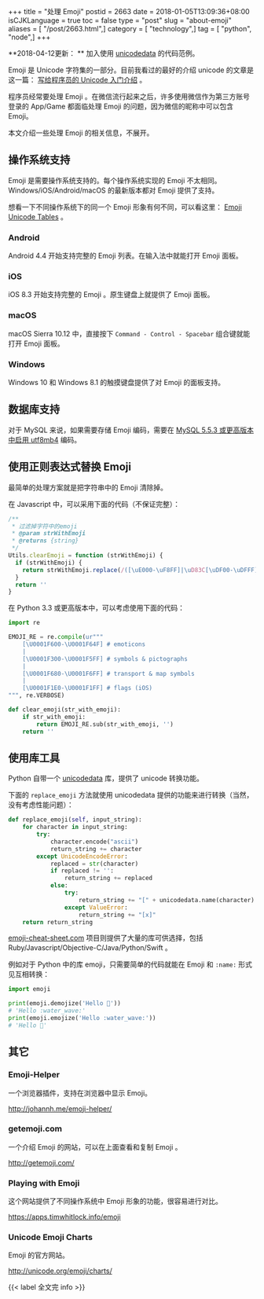 +++
title = "处理 Emoji"
postid = 2663
date = 2018-01-05T13:09:36+08:00
isCJKLanguage = true
toc = false
type = "post"
slug = "about-emoji"
aliases = [ "/post/2663.html",]
category = [ "technology",]
tag = [ "python", "node",]
+++


**2018-04-12更新： ** 加入使用 [unicodedata][unicodedata] 的代码范例。


Emoji 是 Unicode 字符集的一部分。目前我看过的最好的介绍 unicode 的文章是这一篇： [写给程序员的 Unicode 入门介绍][unicodedev] 。

程序员经常要处理 Emoji 。在微信流行起来之后，许多使用微信作为第三方账号登录的 App/Game 都面临处理 Emoji 的问题，因为微信的昵称中可以包含 Emoji。

本文介绍一些处理 Emoji 的相关信息，不展开。 <!--more-->

## 操作系统支持

Emoji 是需要操作系统支持的。每个操作系统实现的 Emoji 不太相同。Windows/iOS/Android/macOS 的最新版本都对 Emoji 提供了支持。

想看一下不同操作系统下的同一个 Emoji 形象有何不同，可以看这里： [Emoji Unicode Tables][tables] 。

### Android

Android 4.4 开始支持完整的 Emoji 列表。在输入法中就能打开 Emoji 面板。

### iOS 

iOS 8.3 开始支持完整的 Emoji 。原生键盘上就提供了 Emoji 面板。

### macOS

macOS Sierra 10.12 中，直接按下 `Command - Control - Spacebar` 组合键就能打开 Emoji 面板。

### Windows

Windows 10 和 Windows 8.1 的触摸键盘提供了对 Emoji 的面板支持。

## 数据库支持

对于 MySQL 来说，如果需要存储 Emoji 编码，需要在 [MySQL 5.5.3 或更高版本中启用 utf8mb4][mysql] 编码。

## 使用正则表达式替换 Emoji

最简单的处理方案就是把字符串中的 Emoji 清除掉。

在 Javascript 中，可以采用下面的代码（不保证完整）：

``` javascript
/**
 * 过滤掉字符中的emoji
 * @param strWithEmoji
 * @returns {string}
 */
Utils.clearEmoji = function (strWithEmoji) {
  if (strWithEmoji) {
    return strWithEmoji.replace(/([\uE000-\uF8FF]|\uD83C[\uDF00-\uDFFF]|\uD83D[\uDC00-\uDDFF])/g, '')
  }
  return ''
}
```

在 Python 3.3 或更高版本中，可以考虑使用下面的代码：

``` python
import re

EMOJI_RE = re.compile(ur"""
    [\U0001F600-\U0001F64F] # emoticons
    |
    [\U0001F300-\U0001F5FF] # symbols & pictographs
    |
    [\U0001F680-\U0001F6FF] # transport & map symbols
    |
    [\U0001F1E0-\U0001F1FF] # flags (iOS)
""", re.VERBOSE)

def clear_emoji(str_with_emoji):
    if str_with_emoji:
        return EMOJI_RE.sub(str_with_emoji, '')
    return ''
```

## 使用库工具

Python 自带一个 [unicodedata][unicodedata] 库，提供了 unicode 转换功能。

下面的 `replace_emoji` 方法就使用 unicodedata 提供的功能来进行转换（当然，没有考虑性能问题）：

``` python
def replace_emoji(self, input_string):
    for character in input_string:
        try:
            character.encode("ascii")
            return_string += character
        except UnicodeEncodeError:
            replaced = str(character)
            if replaced != '':
                return_string += replaced
            else:
                try:
                    return_string += "[" + unicodedata.name(character) + "]"
                except ValueError:
                    return_string += "[x]"
    return return_string
```

[emoji-cheat-sheet.com][cheat] 项目则提供了大量的库可供选择，包括 Ruby/Javascript/Objective-C/Java/Python/Swift 。

例如对于 Python 中的库 emoji，只需要简单的代码就能在 Emoji 和 `:name:` 形式见互相转换：

``` python
import emoji

print(emoji.demojize('Hello 🌊'))
# 'Hello :water_wave:'
print(emoji.emojize('Hello :water_wave:'))
# 'Hello 🌊'
```

## 其它

### Emoji-Helper

一个浏览器插件，支持在浏览器中显示 Emoji。

http://johannh.me/emoji-helper/

### getemoji.com

一个介绍 Emoji 的网站，可以在上面查看和复制 Emoji 。

http://getemoji.com/

### Playing with Emoji

这个网站提供了不同操作系统中 Emoji 形象的功能，很容易进行对比。

https://apps.timwhitlock.info/emoji

### Unicode Emoji Charts

Emoji 的官方网站。

http://unicode.org/emoji/charts/

{{< label 全文完 info >}}

[unicodedev]: http://blog.jobbole.com/111261/
[emojicharts]: http://unicode.org/emoji/charts/
[mysql]: https://dev.mysql.com/doc/refman/5.5/en/charset-unicode-utf8mb4.html
[unicodedata]: https://docs.python.org/3.6/library/unicodedata.html
[cheat]: https://github.com/WebpageFX/emoji-cheat-sheet.com
[tables]: https://apps.timwhitlock.info/emoji/tables/unicode
